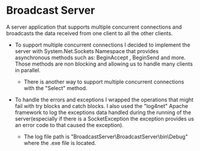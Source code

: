 # Broadcast Server

A server application that supports multiple concurrent connections and broadcasts the data received from one client to all the other clients.

* To support multiple concurrent connections I decided to implement the server with System.Net.Sockets Namespace that provides asynchronous methods such as: BeginAccept , BeginSend and more. Those methods are non blocking and allowing us to handle many clients in parallel.

   * There is another way to support multiple concurrent connections with the "Select" method.

* To handle the errors and exceptions I wrapped the operations that might fail with try blocks and catch blocks.
I also used the "log4net" Apache framework to log the exceptions data handled during the running of the server(especially if there is a SocketException the exception provides us an error code to that caused the exception).
   * The log file path is "BroadcastServer\BroadcastServer\bin\Debug"  where the .exe file is located.